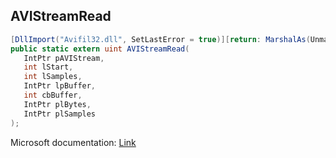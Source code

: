 ## AVIStreamRead

```csharp
[DllImport("Avifil32.dll", SetLastError = true)][return: MarshalAs(UnmanagedType.U4)]
public static extern uint AVIStreamRead(
   IntPtr pAVIStream,
   int lStart,
   int lSamples,
   IntPtr lpBuffer,
   int cbBuffer,
   IntPtr plBytes,
   IntPtr plSamples
);
```

Microsoft documentation: [Link](https://docs.microsoft.com/en-us/windows/win32/api/vfw/nf-vfw-avistreamread)

